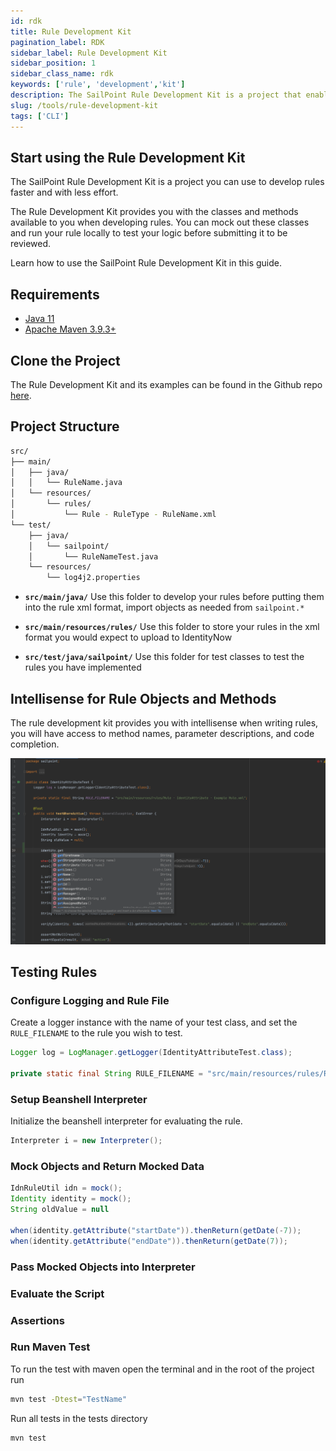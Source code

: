 ```yaml
---
id: rdk
title: Rule Development Kit
pagination_label: RDK
sidebar_label: Rule Development Kit
sidebar_position: 1
sidebar_class_name: rdk
keywords: ['rule', 'development','kit']
description: The SailPoint Rule Development Kit is a project that enables you to develop rules faster and with less effort.
slug: /tools/rule-development-kit
tags: ['CLI']
---
```


## Start using the Rule Development Kit

The SailPoint Rule Development Kit is a project you can use to develop rules faster and with less effort.

The Rule Development Kit provides you with the classes and methods available to you when developing rules. You can mock out these classes and run your rule locally to test your logic before submitting it to be reviewed.

Learn how to use the SailPoint Rule Development Kit in this guide.

## Requirements

* [Java 11](https://www.oracle.com/java/technologies/javase/jdk11-archive-downloads.html)
* [Apache Maven 3.9.3+](https://maven.apache.org/install.html)

## Clone the Project

The Rule Development Kit and its examples can be found in the Github repo [here](https://github.com/sailpoint-oss/rule-development-kit).

## Project Structure

```bash
src/
├── main/
│   ├── java/
│   │   └── RuleName.java
│   └── resources/
│       └── rules/
│           └── Rule - RuleType - RuleName.xml
└── test/
    ├── java/
    │   └── sailpoint/
    │       └── RuleNameTest.java
    └── resources/
        └── log4j2.properties
```

* **`src/main/java/`** Use this folder to develop your rules before putting them into the rule xml format, import objects as needed from `sailpoint.*`

* **`src/main/resources/rules/`** Use this folder to store your rules in the xml format you would expect to upload to IdentityNow

* **`src/test/java/sailpoint/`** Use this folder for test classes to test the rules you have implemented

## Intellisense for Rule Objects and Methods

The rule development kit provides you with intellisense when writing rules, you will have access to method names, parameter descriptions, and code completion.

![intellisense](./assets/intellisense.png)

## Testing Rules

### Configure Logging and Rule File

Create a logger instance with the name of your test class, and set the `RULE_FILENAME` to the rule you wish to test.

```java
Logger log = LogManager.getLogger(IdentityAttributeTest.class);

private static final String RULE_FILENAME = "src/main/resources/rules/Rule - IdentityAttribute - Example Rule.xml";
```

### Setup Beanshell Interpreter

Initialize the beanshell interpreter for evaluating the rule.

```java
Interpreter i = new Interpreter();
```

### Mock Objects and Return Mocked Data

```java
IdnRuleUtil idn = mock();
Identity identity = mock();
String oldValue = null

when(identity.getAttribute("startDate")).thenReturn(getDate(-7));
when(identity.getAttribute("endDate")).thenReturn(getDate(7));
```

### Pass Mocked Objects into Interpreter

### Evaluate the Script

### Assertions

### Run Maven Test

To run the test with maven open the terminal and in the root of the project run

```bash
mvn test -Dtest="TestName"
```

Run all tests in the tests directory

```bash
mvn test
```
